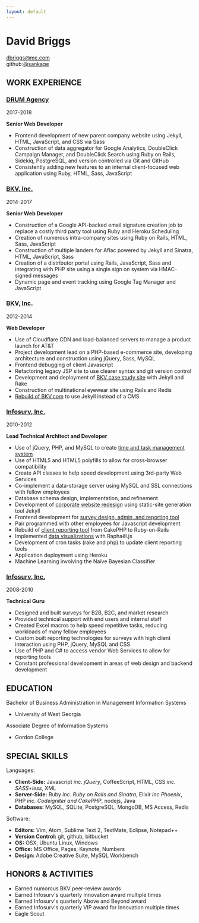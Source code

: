 ```yaml
---
layout: default
---
```


David Briggs
======================================================================
[dbriggs@me.com](mailto:dbriggs@me.com)  
github:[@sankage](https://github.com/sankage)


WORK EXPERIENCE
----------------------------------------------------------------------


### [DRUM Agency](http://www.drumagency.com)
2017-2018

**Senior Web Developer**

- Frontend development of new parent company website using Jekyll, HTML,
  JavaScript, and CSS via Sass
- Construction of data aggregator for Google Analytics, DoubleClick Campaign
  Manager, and DoubleClick Search using Ruby on Rails, Sidekiq, PostgreSQL, and
  version controlled via Git and GitHub
- Consistently adding new features to an internal client-focused web application
  using Ruby, HTML, Sass, JavaScript

### [BKV, Inc.](http://www.bkv.com)
2014-2017

**Senior Web Developer**

- Construction of a Google API-backed email signature creation job to replace
  a costly third party tool using Ruby and Heroku Scheduling
- Creation of numerous intra-company sites using Ruby on Rails, HTML, Sass,
  JavaScript
- Construction of multiple landers for Aflac powered by Jekyll and Sinatra,
  HTML, JavaScript, Sass
- Creation of a distributor portal using Rails, JavaScript, Sass and
  integrating with PHP site using a single sign on system via HMAC-signed 
  messages
- Dynamic page and event tracking using Google Tag Manager and JavaScript

### [BKV, Inc.](http://www.bkv.com)
2012-2014

**Web Developer**

- Use of Cloudflare CDN and load-balanced servers to manage a product launch for
  AT&T
- Project development lead on a PHP-based e-commerce site, developing
  architecture and construction using jQuery, Sass, MySQL
- Frontend debugging of client Javascript
- Refactoring legacy JSP site to use clearer syntax and git version control
- Development and deployment of [BKV case study site](/bkv-case-study-site/)
  with Jekyll and Rake
- Construction of multinational eyewear site using Rails and Redis
- [Rebuild of BKV.com](/website-rebuild/) to use Jekyll instead of a CMS


### [Infosurv, Inc.](http://www.infosurv.com)
2010-2012

**Lead Technical Architect and Developer**

- Use of jQuery, PHP, and MySQL to create [time and task management
  system](/timesheets/)
- Use of HTML5 and HTML5 polyfills to allow for cross-browser compatibility
- Create API classes to help speed development using 3rd-party Web Services
- Co-implement a data-storage server using MySQL and SSL connections with fellow
  employees
- Database schema design, implementation, and refinement
- Development of [corporate website redesign](/website-redesign/) using
  static-site generation tool Jekyll
- Frontend development for [survey design, admin, and reporting
  tool](/survey-and-reporting-tool/)
- Pair programmed with other employees for Javascript development
- Rebuild of [client reporting tool](/smile_brands_portal/) from CakePHP to
  Ruby-on-Rails
- Implemented [data visualizations](/charts-and-graphs/) with Raphaël.js
- Development of cron tasks (rake and php) to update client reporting tools
- Application deployment using Heroku
- Machine Learning involving the Naïve Bayesian Classifier

### [Infosurv, Inc.](http://www.infosurv.com)
2008-2010

**Technical Guru**

- Designed and built surveys for B2B, B2C, and market research
- Provided technical support with end users and internal staff
- Created Excel macros to help speed repetitive tasks, reducing workloads of
  many fellow employees
- Custom built reporting technologies for surveys with high client interaction
  using PHP, jQuery, MySQL and CSS
- Use of PHP and C# to access vendor Web Services to allow for reporting tools
- Constant professional development in areas of web design and backend
  development


EDUCATION
----------------------------------------------------------------------

Bachelor of Business Administration in Management Information Systems
- University of West Georgia

Associate Degree of Information Systems
- Gordon College


SPECIAL SKILLS
----------------------------------------------------------------------

Languages:

- **Client-Side:** Javascript _inc. jQuery_, CoffeeScript, HTML, CSS _inc.
  SASS+less_, XML
- **Server-Side:** Ruby _inc. Ruby on Rails and Sinatra_, Elixir _inc Phoenix_,
  PHP _inc. Codeigniter and CakePHP_, nodejs, Java
- **Databases:** MySQL, SQLite, PostgreSQL, MongoDB, MS Access, Redis

Software:

- **Editors:** Vim, Atom, Sublime Text 2, TextMate, Eclipse, Notepad++
- **Version Control:** git, github, bitbucket
- **OS:** OSX, Ubuntu Linux, Windows
- **Office:** MS Office, Pages, Keynote, Numbers
- **Design:** Adobe Creative Suite, MySQL Workbench


HONORS & ACTIVITIES
----------------------------------------------------------------------

- Earned numorous BKV peer-review awards
- Earned Infosurv's quarterly Innovation award multiple times
- Earned Infosurv's quarterly Above and Beyond award
- Earned Infosurv's quarterly VIP award for Innovation multiple times
- Eagle Scout
